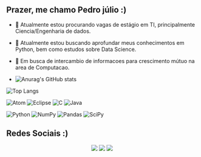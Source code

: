 ## Prazer, me chamo Pedro júlio :)
- 🔭 Atualmente estou procurando vagas de estágio em TI, principalmente Ciencia/Engenharia de dados.
- 🌱 Atualmente estou buscando aprofundar meus conhecimentos em Python, bem como estudos sobre Data Science.
- 🤔 Em busca de intercambio de informacoes para crescimento mútuo na area de Computacao.

- ![Anurag's GitHub stats](https://github-readme-stats.vercel.app/api?username=pedro0102-hyand&show_icons=true&theme=radical)


![Top Langs](https://github-readme-stats.vercel.app/api/top-langs/?username=pedro0102-hyand&hide_progress=true)

![Atom](https://img.shields.io/badge/Atom-%2366595C.svg?style=for-the-badge&logo=atom&logoColor=white)   ![Eclipse](https://img.shields.io/badge/Eclipse-FE7A16.svg?style=for-the-badge&logo=Eclipse&logoColor=white)
![C](https://img.shields.io/badge/c-%2300599C.svg?style=for-the-badge&logo=c&logoColor=white)   ![Java](https://img.shields.io/badge/java-%23ED8B00.svg?style=for-the-badge&logo=openjdk&logoColor=white)

![Python](https://img.shields.io/badge/python-3670A0?style=for-the-badge&logo=python&logoColor=ffdd54)  ![NumPy](https://img.shields.io/badge/numpy-%23013243.svg?style=for-the-badge&logo=numpy&logoColor=white)     ![Pandas](https://img.shields.io/badge/pandas-%23150458.svg?style=for-the-badge&logo=pandas&logoColor=white)     ![SciPy](https://img.shields.io/badge/SciPy-%230C55A5.svg?style=for-the-badge&logo=scipy&logoColor=%white)


## Redes Sociais :) 

<div align="center">
 
  <a href="https://www.instagram.com/ped4o_julio/" target="_blank"><img src="https://img.shields.io/badge/-Instagram-%23E4405F?style=for-the-badge&logo=instagram&logoColor=white" target="_blank"></a>
  <a href="https://www.linkedin.com/in/juliopedro21/" target="_blank"><img src="https://img.shields.io/badge/-LinkedIn-%230077B5?style=for-the-badge&logo=linkedin&logoColor=white" target="_blank"></a> 
  <a href="mailto:pedro41julio@gmail.com"><img src="https://img.shields.io/badge/-Gmail-%23333?style=for-the-badge&logo=gmail&logoColor=white" target="_blank"></a>
</div>
